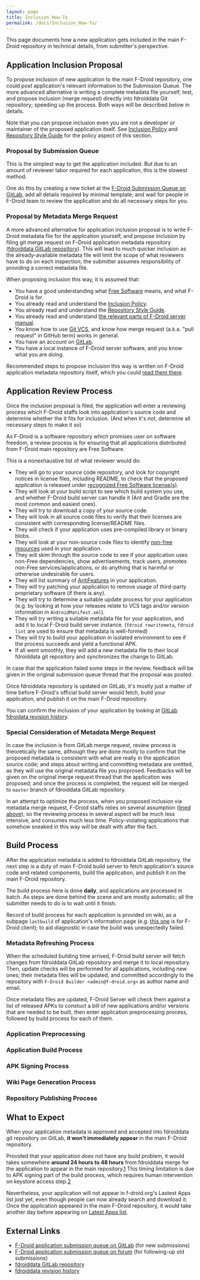 ```yaml
---
layout: page
title: Inclusion How-To
permalink: /docs/Inclusion_How-To/
---
```


This page documents how a new application gets included in the main
F-Droid repository in technical details, from submitter's perspective.

Application Inclusion Proposal
------------------------------

To propose inclusion of new application to the main F-Droid repository,
one could post application's relevant information to the Submission
Queue. The more advanced alternative is writing a complete metadata file
yourself, test, and propose inclusion (merge request) directly into
fdroiddata Git repository; speeding up the process. Both ways will be
described below in details.

Note that you can propose inclusion even you are not a developer or
maintainer of the proposed application itself. See [Inclusion
Policy](Inclusion_Policy) and [Repository Style
Guide](Repository_Style_Guide) for the policy aspect of this
section.

### Proposal by Submission Queue

This is the simplest way to get the application included. But due to an
amount of reviewer labor required for each application, this is the
slowest method.

One do this by creating a new ticket at the [F-Droid Submission Queue on
GitLab](https://gitlab.com/fdroid/rfp/issues), add all details required
by minimal template; and wait for people in F-Droid team to review the
application and do all necessary steps for you.

### Proposal by Metadata Merge Request

A more advanced alternative for application inclusion proposal is to
write F-Droid metadata file for the application yourself, and propose
inclusion by filing git merge request on F-Droid application metadata
repository ([fdroiddata GitLab
repository](https://gitlab.com/fdroid/fdroidata/)). This will lead to
much quicker inclusion as the already-available metadata file will limit
the scope of what reviewers have to do on each inspection; the submitter
assumes responsibility of providing a correct metadata file.

When proposing inclusion this way, it is assumed that:

-   You have a good understanding what [Free
    Software](https://www.gnu.org/philosophy/free-sw.html) means, and
    what F-Droid is for.
-   You already read and understand the [Inclusion
    Policy](Inclusion_Policy).
-   You already read and understand the [Repository Style
    Guide](Repository_Style_Guide).
-   You already read and understand [the relevant parts of F-Droid
    server manual](https://f-droid.org/manual/html_node/Metadata.html).
-   You know how to use [Git VCS](https://git-scm.com/), and know how
    merge request (a.k.a. "pull request" in
    GitHub term) works in general.
-   You have an account on [GitLab](https://gitlab.com/).
-   You have a local instance of F-Droid server software, and you know
    what you are doing.

Recommended steps to propose inclusion this way is written on F-Droid
application metadata repository itself, which you could [read them
there](https://gitlab.com/fdroid/fdroiddata/blob/master/CONTRIBUTING.md).

Application Review Process
--------------------------

Once the inclusion proposal is filed, the application will enter a
reviewing process which F-Droid staffs look into application's source
code and determine whether the it fits for inclusion. (And when it's
not, determine all necessary steps to make it so)

As F-Droid is a software repository which promises user on software
freedom, a review process is for ensuring that all applications
distributed from F-Droid main repository are Free Software.

This is a nonexhaustive list of what reviewer would do:

-   They will go to your source code repository, and look for copyright
    notices in license files, including README, to check that the
    proposed application is released under [recognized Free
    Software license(s)](https://www.gnu.org/licenses/license-list.html).
-   They will look at your build script to see which build system you
    use, and whether F-Droid build server can handle it (Ant and Gradle
    are the most common and easiest ones).
-   They will try to download a copy of your source code.
-   They will look in all source code files to verify that their
    licenses are consistent with corresponding license/README files.
-   They will check if your application uses pre-compiled library or
    binary blobs.
-   They will look at your non-source code files to identify [non-free
    resources](https://f-droid.org/wiki/page/Antifeature:NonFreeAssets) used in
    your application.
-   They will skim through the source code to see if your application
    uses non-Free dependencies, show advertisements, track users,
    promotes non-Free services/applications, or do anything that is
    harmful or otherwise undesirable for users.
-   They will list summary of [AntiFeatures](https://f-droid.org/wiki/page/Antifeatures) in
    your application.
-   They will try patching your application to remove usage of
    third-party proprietary software (if there is any).
-   They will try to determine a suitable update process for your
    application (e.g. by looking at how your releases relate to VCS tags
    and/or version information
    in `AndroidManifest.xml`).
-   They will try writing a suitable metadata file for your application,
    and add it to local F-Droid build server instance.
    (`fdroid rewritemeta`, `fdroid
    lint` are used to ensure that metadata is well-formed)
-   They will try to build your application in isolated environment to
    see if the process succeeds and yield a functional APK.
-   If all went smoothly, they will add a new metadata file to their
    local fdroiddata git repository and synchronizes the change
    to GitLab.

In case that the application failed some steps in the review, feedback
will be given in the original submission queue thread that the proposal
was posted.

Once fdroiddata repository is updated on GitLab, it's mostly just a
matter of time before F-Droid's official build server would fetch, build
your application, and publish it on the main F-Droid repository.

You can confirm the inclusion of your application by looking at [GitLab
fdroidata revision
history](https://gitlab.com/fdroid/fdroiddata/commits/master).

### Special Consideration of Metadata Merge Request

In case the inclusion is from GitLab merge request, review process is
theoretically the same, although they are done mostly to confirm that
the proposed metadata is consistent with what are really in the
application source code; and steps about writing and committing metadata
are omitted, as they will use the original metadata file you proprosed.
Feedbacks will be given on the original merge request thread that the
application was proposed; and once the process is completed, the request
will be merged to `master` branch of fdroiddata
GitLab repository.

In an attempt to optimize the process, when you proposed inclusion via
metadata merge request, F-Droid staffs relies on several assumption
([lined above](#Proposal_by_Metadata_Merge_Request)); so the
reviewing process in several aspect will be much less intensive, and
consumes much less time. Policy-violating applications that somehow
sneaked in this way will be dealt with after the fact.

Build Process
-------------

After the application metadata is added to fdroiddata GitLab repository,
the next step is a duty of main F-Droid build server to fetch
application's source code and related components, build the application,
and publish it on the main F-Droid repository.

The build process here is done **daily**, and applications are processed
in batch. As steps are done behind the scene and are mostly automatic;
all the submitter needs to do is to wait until it finish.

Record of build process for each application is provided on wiki, as a
subpage `lastbuild` of application's information
page (e.g. [this one](https://f-droid.org/wiki/page/org.fdroid.fdroid/lastbuild) is for
F-Droid client); to aid diagnostic in case the build was unexpectedly
failed.

### Metadata Refreshing Process

When the scheduled building time arrived, F-Droid build server will
fetch changes from fdroiddata GitLab repository and merge it to local
repository. Then, update checks will be performed for all
applications, including new ones; their metadata files will be
updated, and committed accordingly to the repository with `F-Droid
Builder <admin@f-droid.org>` as author name and email.

Once metadata files are updated, F-Droid Server will check them against a
list of released APKs to constuct a bill of new applications and/or
versions that are needed to be built, then enter application
preprocessing process, followed by build process for each of them.

### Application Preprocessing

### Application Build Process

### APK Signing Process

### Wiki Page Generation Process

### Repository Publishing Process

What to Expect
--------------

When your application metadata is approved and accepted into fdroiddata
git repository on GitLab, **it won't immediately appear** in the main
F-Droid repository.

Provided that your application does not have any build problem, it would
takes somewhere **around 24 hours to 48 hours** from fdroiddata merge
for the application to appear in the main
repository.[1](https://f-droid.org/forums/topic/how-fast-the-main-f-droid-repository-updates/)
This timing limitation is due to APK signing part of the build process,
which requires human intervention on keystore access
step.[2](https://f-droid.org/forums/topic/encouraging-f-droid-participation-by-developers/#post-17868)

Nevertheless, your application will not appear in f-droid.org's Lastest
Apps list just yet, even though people can now already search and
download it: Once the application appeared in the main F-Droid
repository, it would take another day before appearing on [Latest Apps
list](https://f-droid.org/).

External Links
--------------

-   [F-Droid application submission queue on
    GitLab](https://gitlab.com/fdroid/rfp/issues) (for new submissions)
-   [F-Droid application submission queue on
    forum](https://f-droid.org/forums/forum/submission-queue/) (for
    following-up old submissions)
-   [fdroiddata GitLab repository](https://gitlab.com/fdroid/fdroidata/)
-   [fdroiddata revision
    history](https://gitlab.com/fdroid/fdroiddata/commits/master)
